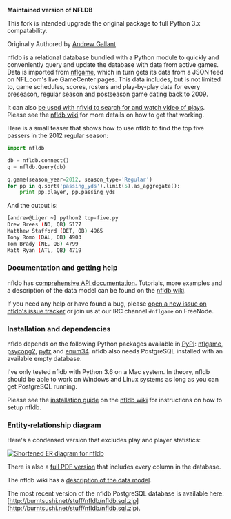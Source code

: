 **Maintained version of NFLDB**

This fork is intended upgrade the original package to full Python 3.x compatability.

Originally Authored by [Andrew Gallant](https://github.com/BurntSushi/nflgame)


nfldb is a relational database bundled with a Python module to quickly and
conveniently query and update the database with data from active games.
Data is imported from
[nflgame](https://github.com/BurntSushi/nflgame), which in turn gets its data
from a JSON feed on NFL.com's live GameCenter pages. This data includes, but is
not limited to, game schedules, scores, rosters and play-by-play data for every
preseason, regular season and postseason game dating back to 2009.

It can also
[be used with nflvid to search for and watch video of
plays](http://pdoc.burntsushi.net/nflvid.vlc). Please see the
[nfldb wiki](https://github.com/BurntSushi/nfldb/wiki) for more details on how
to get that working.

Here is a small teaser that shows how to use nfldb to find the top five passers
in the 2012 regular season:

```python
import nfldb

db = nfldb.connect()
q = nfldb.Query(db)

q.game(season_year=2012, season_type='Regular')
for pp in q.sort('passing_yds').limit(5).as_aggregate():
    print pp.player, pp.passing_yds
```

And the output is:

```bash
[andrew@Liger ~] python2 top-five.py
Drew Brees (NO, QB) 5177
Matthew Stafford (DET, QB) 4965
Tony Romo (DAL, QB) 4903
Tom Brady (NE, QB) 4799
Matt Ryan (ATL, QB) 4719
```


### Documentation and getting help

nfldb has
[comprehensive API documentation](http://pdoc.burntsushi.net/nfldb).
Tutorials, more examples and a description of the data model can be found
on the [nfldb wiki](https://github.com/BurntSushi/nfldb/wiki).

If you need any help or have found a bug, please
[open a new issue on nfldb's issue
tracker](https://github.com/RyanAugust/nfldb/issues/new)
or join us at our IRC channel `#nflgame` on FreeNode.


### Installation and dependencies

nfldb depends on the following Python packages available in
[PyPI](https://pypi.python.org/pypi):
[nflgame](https://pypi.python.org/pypi/nflgame),
[psycopg2](https://pypi.python.org/pypi/psycopg2),
[pytz](https://pypi.python.org/pypi/pytz) and
[enum34](https://pypi.python.org/pypi/enum34).
nfldb also needs PostgreSQL installed with an available empty database.

I've only tested nfldb with Python 3.6 on a Mac system. In theory, nfldb
should be able to work on Windows and Linux systems as long as you can get
PostgreSQL running.

Please see the
[installation guide](https://github.com/BurntSushi/nfldb/wiki/Installation)
on the [nfldb wiki](https://github.com/BurntSushi/nfldb/wiki)
for instructions on how to setup nfldb.


### Entity-relationship diagram

Here's a condensed version that excludes play and player statistics:

[![Shortened ER diagram for nfldb](http://burntsushi.net/stuff/nfldb/nfldb-condensed.png)](http://burntsushi.net/stuff/nfldb/nfldb-condensed.pdf)

There is also a [full PDF version](http://burntsushi.net/stuff/nfldb/nfldb.pdf)
that includes every column in the database.

The nfldb wiki has a [description of the data
model](https://github.com/BurntSushi/nfldb/wiki/The-data-model).

The most recent version of the nfldb PostgreSQL database is available here:
[http://burntsushi.net/stuff/nfldb/nfldb.sql.zip](http://burntsushi.net/stuff/nfldb/nfldb.sql.zip).


